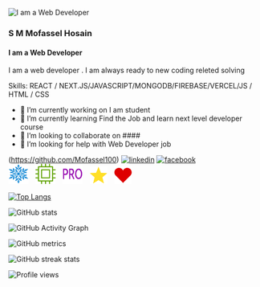 ![I am a Web Developer](https://media.licdn.com/dms/image/D5616AQHflftLd-KwiQ/profile-displaybackgroundimage-shrink_350_1400/0/1678386479585?e=1690416000&v=beta&t=Qro5hpZZMFx8IwERaCFxZ4GO8EFjhAP-ATu4b4swGJI)

###  S M Mofassel Hosain
#### I am a Web Developer

I am a web developer . I am always ready to new coding releted solving

Skills:  REACT / NEXT.JS/JAVASCRIPT/MONGODB/FIREBASE/VERCEL/JS / HTML / CSS

- 🔭 I’m currently working on I am student 
- 🌱 I’m currently learning Find the Job and learn next level developer course 
- 👯 I’m looking to collaborate on #### 
- 🤔 I’m looking for help with Web Developer job 


(https://github.com/Mofassel100)  [<img src='https://cdn.jsdelivr.net/npm/simple-icons@3.0.1/icons/linkedin.svg' alt='linkedin' height='40'>](https://www.linkedin.com/in/https://www.linkedin.com/in/s-m-mofassel-hosain-8ab969259//)  [<img src='https://cdn.jsdelivr.net/npm/simple-icons@3.0.1/icons/facebook.svg' alt='facebook' height='40'>](https://www.facebook.com/https://www.facebook.com/mdmofasselhosain.ishaq)   
<a href='https://archiveprogram.github.com/'><img src='https://raw.githubusercontent.com/acervenky/animated-github-badges/master/assets/acbadge.gif' width='40' height='40'></a> <a href='https://docs.github.com/en/developers'><img src='https://raw.githubusercontent.com/acervenky/animated-github-badges/master/assets/devbadge.gif' width='40' height='40'></a> <a href='https://github.com/pricing'><img src='https://raw.githubusercontent.com/acervenky/animated-github-badges/master/assets/pro.gif' width='40' height='40'></a> <a href='https://stars.github.com/'><img src='https://raw.githubusercontent.com/acervenky/animated-github-badges/master/assets/starbadge.gif' width='35' height='35'></a> <a href='https://docs.github.com/en/github/supporting-the-open-source-community-with-github-sponsors'><img src='https://raw.githubusercontent.com/acervenky/animated-github-badges/master/assets/sponsorbadge.gif' width='35' height='35'></a> 

[![Top Langs](https://github-readme-stats.vercel.app/api/top-langs/?username=Mofassel100)](https://github.com/anuraghazra/github-readme-stats)

![GitHub stats](https://github-readme-stats.vercel.app/api?username=Mofassel100&show_icons=true&count_private=true)  

![GitHub Activity Graph](https://activity-graph.herokuapp.com/graph?username=Mofassel100)  

![GitHub metrics](https://metrics.lecoq.io/Mofassel100)  

![GitHub streak stats](https://streak-stats.demolab.com/?user=Mofassel100)  

![Profile views](https://gpvc.arturio.dev/Mofassel100)  
